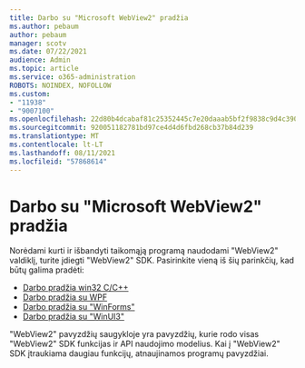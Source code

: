 ```yaml
---
title: Darbo su "Microsoft WebView2" pradžia
ms.author: pebaum
author: pebaum
manager: scotv
ms.date: 07/22/2021
audience: Admin
ms.topic: article
ms.service: o365-administration
ROBOTS: NOINDEX, NOFOLLOW
ms.custom:
- "11938"
- "9007100"
ms.openlocfilehash: 22d80b4dcabaf81c25352445c7e20daaab5bf2f9838c9d4c39057bda423a2ecc
ms.sourcegitcommit: 920051182781bd97ce4d4d6fbd268cb37b84d239
ms.translationtype: MT
ms.contentlocale: lt-LT
ms.lasthandoff: 08/11/2021
ms.locfileid: "57868614"
---
```

# <a name="get-started-with-microsoft-webview2"></a>Darbo su "Microsoft WebView2" pradžia

Norėdami kurti ir išbandyti taikomąją programą naudodami "WebView2" valdiklį, turite įdiegti "WebView2" SDK. Pasirinkite vieną iš šių parinkčių, kad būtų galima pradėti:

- [Darbo pradžia win32 C/C++](https://docs.microsoft.com/microsoft-edge/webview2/get-started/win32)
- [Darbo pradžia su WPF](https://docs.microsoft.com/microsoft-edge/webview2/get-started/wpf)
- [Darbo pradžia su "WinForms"](https://docs.microsoft.com/microsoft-edge/webview2/get-started/winforms)
- [Darbo pradžia su "WinUI3"](https://docs.microsoft.com/microsoft-edge/webview2/get-started/winui)

"WebView2" pavyzdžių saugykloje yra pavyzdžių, kurie rodo visas "WebView2" SDK funkcijas ir API naudojimo modelius. Kai į "WebView2" SDK įtraukiama daugiau funkcijų, atnaujinamos programų pavyzdžiai.

